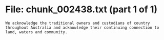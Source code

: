 ﻿# File: chunk_002438.txt (part 1 of 1)
```
We acknowledge the traditional owners and custodians of country throughout Australia and acknowledge their continuing connection to land, waters and community.
```

